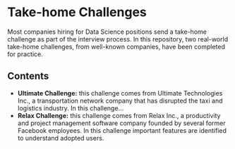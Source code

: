# Take-home Challenges
Most companies hiring for Data Science positions send a take-home challenge as part of the interview process. In this repository, two real-world take-home challenges, from well-known companies, have been completed for practice.

## Contents
* **Ultimate Challenge:** this challenge comes from Ultimate Technologies Inc., a transportation network company that has disrupted the taxi and logistics industry. In this challenge...
* **Relax Challenge:** this challenge comes from Relax Inc., a productivity and project management software company founded by several former Facebook employees. In this challenge important features are identified to understand adopted users.
